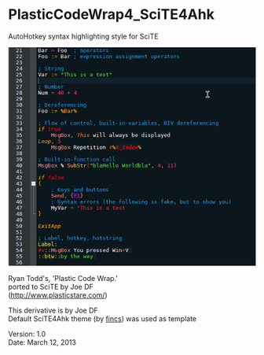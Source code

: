 PlasticCodeWrap4_SciTE4Ahk
==========================
AutoHotkey syntax highlighting style for SciTE

![Screenshot](/PlasticCodeWrap.style.preview.png "Screenshot")

Ryan Todd's, 'Plastic Code Wrap.'                                                   
ported to SciTE by Joe DF                              
(http://www.plasticstare.com/)   

This derivative is by Joe DF    
Default SciTE4Ahk theme (by [fincs](http://github.com/fincs/ "fincs")) was used as template

Version: 1.0                                                                         
Date: March 12, 2013
